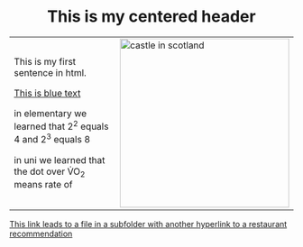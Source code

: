 <!DOCTYPE html>
<html>
<body>

<h1 align="center"> This is my centered header </h1>

<table>
	<tr>
		<td>
<p> This is my first sentence in html. </p>

[This is blue text](#)<!--(blue)-->

<p> in elementary we learned that 2<sup>2</sup> equals 4 and 2<sup>3</sup> equals 8 </p>

<p> in uni we learned that the dot over V&#x307O<sub>2</sub> means rate of </p>
		</td>
		<td>
		<img src="https://media.onthemarket.com/properties/13899809/1465804485/image-3-1024x1024.jpg" alt="castle in scotland" width="300" height="300">
		</td>
	</tr>
</table>

<a href="https://github.com/salsaket/KNES381/blob/main/subfolder/randomfile.md"> This link leads to a file in a subfolder with another hyperlink to a restaurant recommendation</a>

</body>
</html>
